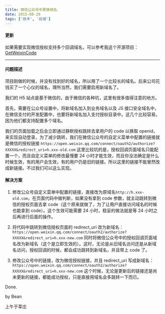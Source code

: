 ```yaml
---
title: 微信公众号中更换域名
date: 2015-08-20
tags: ['技术', '前端']
---
```


#### 更新

如果需要实现微信授权支持多个回调域名，可以参考我这个开源项目：[GetWeixinCode](https://github.com/HADB/GetWeixinCode)

---

#### 问题描述

项目刚做的时候，并没有找到好的域名，所以用了一个比较长的域名。后来公司花钱买了一个心仪的域名，理所当然，我们需要启用新域名了。

我们的 H5 站点是基于微信的，由于微信的各种坑，这里有很多值得注意的地方。

首先，需要在公众号设置中，将新域名加入到业务域名以及 JS 接口安全域名中，在微信支付的开发配置中，也要将新域名加入支付授权目录中。这几个比较容易，因为他们都支持配置多个域名。

我们的页面加载之后会立即通过静默授权跳转去拿用户的 code 以换取 openid，来实现自动登录，为了减少跳转，我们在微信公众号的自定义菜单中配置的链接就是微信的授权链接
`https://open.weixin.qq.com/connect/oauth2/authorize?XXXXX&redirect_uri=h.xxx-old.com`
这里比较坑的是，授权回调页面域名只能配置一个，而且自定义菜单的修改最慢要 24 小时才能生效，而且你没法确定是什么时候生效，有的用户会生效，有的用户仍是旧的链接。所以这里的链接不能冒然改成新链接。不过我们可以这么实现。

#### 解决方案

1. 修改公众号自定义菜单中配置的链接，直接改为原域名`http://h.xxx-old.com`，在页面代码中做判断，如果没有拿到 code 参数，就主动跳转到微信的授权页面去拿 code（这个原来就做了，为了让用户直接访问域名的时候也能拿到 code）。这个生效可能需要 24 小时，稳妥的做法就是等 24 小时之后再进行后面的操作。

2. 将代码中跳转到微信授权页面的 redirect_uri 改为新域名：
`https://open.weixin.qq.com/connect/oauth2/authorize?XXXXX&redirect_uri=h.xxx-new.com`
同时将微信公众号中的授权回调页面域名改为新域名（这个是立即生效的）。这时，无论是从旧域名访问还是从新域名访问，授权回调的时候，都会成功跳转到新域名，并且带上 code 了。

3. 修改公众号中的链接，改为微信授权链接，并且 redirect_uri 写成新域名：
`https://open.weixin.qq.com/connect/oauth2/authorize?XXXXX&redirect_uri=h.xxx-new.com`
这个时候，无论是更新后的链接还是尚未更新的链接，都能成功授权，只是直接用域名会多跳转一下而已。

Done.

by Bean

上午于莘庄
